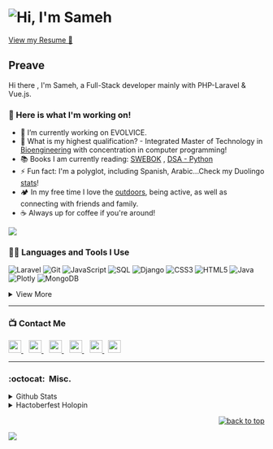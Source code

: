# ![Hi, I'm Sameh](https://readme-typing-svg.herokuapp.com?color=%2336BCF7&size=21+&duration=2000&center=true&vCenter=true&multiline=true&width=200&height=40&lines=Hi%2C+I'm+Sameh!👋🏼;+;+)

[View my Resume 📝]([https://drive.google.com/file/d/1J5Mgp50mA_JWqhFdLWk1QN48To35ayDi/view?usp=drive_link](https://drive.google.com/file/d/1J5Mgp50mA_JWqhFdLWk1QN48To35ayDi/view?usp=sharing))

## Preave
Hi there , I'm Sameh, a Full-Stack developer mainly with PHP-Laravel & Vue.js.

### 🧰 Here is what I'm working on!  

- 🔭 I’m currently working on EVOLVICE.
- 🤔 What is my highest qualification? - Integrated Master of Technology in [Bioengineering](https://mitbio.edu.in/) with concentration in computer programming! 
- 📚 Books I am currently reading: [SWEBOK](https://www.computer.org/education/bodies-of-knowledge/software-engineering) , [DSA - Python](http://xpzhang.me/teach/DS19_Fall/book.pdf)
- ⚡ Fun fact: I'm a polyglot, including Spanish, Arabic...Check my Duolingo [stats](https://www.duolingo.com/profile/AdilKhwaja?via=share_profile)!
- 🏕️ In my free time I love the [outdoors](https://maps.app.goo.gl/QbvpVnF2UMmkx4Fq6), being active, as well as connecting with friends and family.
- ☕️ Always up for coffee if you're around! 

<a href="https://github.com/404"><img src="https://user-images.githubusercontent.com/73097560/115834477-dbab4500-a447-11eb-908a-139a6edaec5c.gif"></a>

### 👨‍💻 Languages and Tools I Use

![Laravel](https://img.shields.io/badge/Python-05122A?style=plastic&logo=Python&logoColor=3776AB)
![Git](https://img.shields.io/badge/Git-05122A?style=plastic&logo=Git&logoColor=F05032)
![JavaScript](https://img.shields.io/badge/JavaScript-05122A?style=plastic&logo=JavaScript&logoColor=F7DF1E)
![SQL](https://custom-icon-badges.herokuapp.com/badge/SQL-05122A?&style=plastic&logo=database&logoColor=025E8C)
![Django](https://img.shields.io/badge/Django-05122A?&style=plastic&logo=django&logoColor=006400)
![CSS3](https://img.shields.io/badge/CSS3-05122A?&style=plastic&logo=CSS3&logoColor=3776AB)
![HTML5](https://img.shields.io/badge/HTML5-05122A?&style=plastic&logo=HTML5&logoColor=F05032)
![Java](https://custom-icon-badges.herokuapp.com/badge/Java-05122A.svg?style=plastic&logo=java&logoColor=007396)
![Plotly](https://img.shields.io/badge/Plotly-05122A?style=plastic&logo=Plotly&logoColor=23563D7C)
![MongoDB](https://img.shields.io/badge/MongoDB-05122A?&style=plastic&logo=mongodb&logoColor=13aa52)

<details>
<summary>View More</summary>
<br />

![Bootstrap](https://img.shields.io/badge/Bootstrap-000?&style=plastic&logo=bootstrap&logoColor=23563D7C)
![PowerBI](https://img.shields.io/badge/PowerBI-000?&style=plastic&logo=powerbi&logoColor=F7DF1E)
![Json](https://img.shields.io/badge/Json-000?&style=plastic&logo=Json&logoColor=white)
![Pandas](https://img.shields.io/badge/Pandas-000?&style=plastic&logo=pandas&logoColor=00008B)
![Markdown](https://img.shields.io/badge/Markdown-000?&style=plastic&logo=markdown&logoColor=13aa52)
![Sass](https://img.shields.io/badge/Sass-000?&style=plastic&logo=sass&logoColor=FFC0CB)
![Hugo](https://img.shields.io/badge/Hugo-000?&style=plastic&logo=Hugo&logoColor=23563D7C)
![JetBrains](https://img.shields.io/badge/JetBrains-000?&style=plastic&logo=JetBrains&logoColor=23563D7C)
![VSCode](https://img.shields.io/badge/VisualStudio-000?&style=plastic&logo=VisualStudio&logoColor=3776AB)
![Androidstudio](https://img.shields.io/badge/AndroidStudio-000?&style=plastic&logo=Androidstudio&logoColor=23563D7C)
![Anaconda](https://img.shields.io/badge/Anaconda-000?&style=plastic&logo=Anaconda&logoColor=006400)
![Kotlin](https://img.shields.io/badge/Kotlin-000?&style=plastic&logo=kotlin&logoColor=23563D7C)
![MSOffice](https://img.shields.io/badge/MSOffice-000?&style=plastic&logo=MicrosoftOffice&logoColor=F05032)
![Arduino](https://img.shields.io/badge/Arduino-000?&style=plastic&logo=Arduino&logoColor=23563D7C)
![LaTeX](https://img.shields.io/badge/LaTeX-000?&style=plastic&logo=latex&logoColor=23563D7C)
</details>

---

### 📺 Contact Me

<a 
  href="https://www.linkedin.com/in/zadilkhwaja/">
    <img width="25px" src="https://www.vectorlogo.zone/logos/linkedin/linkedin-icon.svg" />
  </a>&ensp;
  <a href="mailto:zadilkhwaja@gmail.com">
  <img width="25px" src="https://www.vectorlogo.zone/logos/gmail/gmail-icon.svg" />
  </a>&ensp;
  <a href="https://t.me/zakhwaja">
    <img width="25px" src="https://www.vectorlogo.zone/logos/telegram/telegram-icon.svg" />
  </a>&ensp;
  <a href="https://discord.com/users/#6328">
    <img width="25px" src="https://www.vectorlogo.zone/logos/discordapp/discordapp-icon.svg" />
  </a>&ensp;
  <a href="https://zadilkhwaja.github.io/Adil_Portfolio/">
  <img width="25px" src="https://www.vectorlogo.zone/logos/rss/rss-icon.svg" />
  </a>
  &nbsp;
  <a href="https://www.kaggle.com/zadilkhwaja">
  <img width="25px" src="https://www.vectorlogo.zone/logos/kaggle/kaggle-icon.svg" />
  </a>

---

### :octocat:&nbsp; Misc.

<details>
<summary>Github Stats</summary>
<br />

<img href="https://github.com/zadilkhwaja/github-readme-stats" src="https://github-readme-stats.vercel.app/api?username=zadilkhwaja&show_icons=true&theme=react&hide_border=true&count_private=true&hide=stars" />

<br />
<img src="https://github-readme-streak-stats.herokuapp.com/?user=zadilkhwaja&theme=react&hide_border=true" alt="zadilkhwaja" />

<br />
<img src="https://komarev.com/ghpvc/?username=zadilkhwaja&label=Profile%20views&color=0e75b6&style=flat" alt="zadilkhwaja" />
<a href="https://github.com/zadilkhwaja/weather_app_django/network/members"><img src="https://img.shields.io/github/forks/zadilkhwaja/weather_app_django" alt="Forks Badge"/></a>
<a href="https://github.com/zadilkhwaja/studentdbms/issues"><img src="https://img.shields.io/github/issues/zadilkhwaja/studentdbms" alt="Issues Badge"/></a>
<br />
<br />
<details>
<summary>More Metrics 🚀</summary>
<br />

![𝚐𝚒𝚝𝚑𝚞𝚋 𝚐𝚛𝚊𝚙𝚑](https://github-readme-activity-graph.cyclic.app/graph?username=zadilkhwaja&theme=react-dark&hide_border=true)
<br />
![](http://github-profile-summary-cards.vercel.app/api/cards/profile-details?username=zadilkhwaja&theme=tokyonight)
<br />
![](http://github-profile-summary-cards.vercel.app/api/cards/most-commit-language?username=zadilkhwaja&theme=tokyonight)
<br />
![](http://github-profile-summary-cards.vercel.app/api/cards/productive-time?username=zadilkhwaja&theme=tokyonight&utcOffset=5)
</details>
</details>

<details>
<summary>Hactoberfest Holopin</summary>
<br />

[![@zadilkhwaja's Holopin board](https://holopin.io/api/user/board?user=zadilkhwaja)](https://holopin.io/@zadilkhwaja)
</details>

<p align="right"><a href="#top"><img src="https://img.shields.io/static/v1?label&message=back+to+top&color=blue&style=flat&logo" alt="back to top" /></a></p>

<a href="https://github.com/404"><img src="https://user-images.githubusercontent.com/73097560/115834477-dbab4500-a447-11eb-908a-139a6edaec5c.gif"></a>
